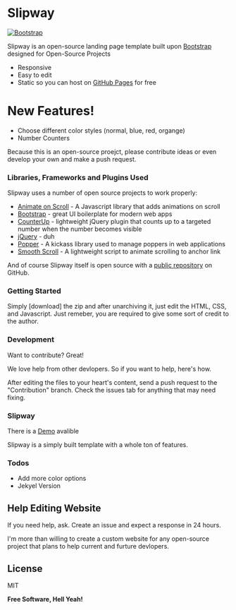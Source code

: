 # Slipway

[![Bootstrap](https://image.ibb.co/cj8yw5/powered_by_bootstrap.png)](https://https://getbootstrap.com/)

Slipway is an open-source landing page template built upon [Bootstrap] designed for Open-Source Projects

  - Responsive
  - Easy to edit
  - Static so you can host on [GitHub Pages] for free

# New Features!

  - Choose different color styles (normal, blue, red, organge) 
  - Number Counters


Because this is an open-source proejct, please contribute ideas or even develop your own and make a push request. 

### Libraries, Frameworks and Plugins  Used

Slipway uses a number of open source projects to work properly:

* [Animate on Scroll] - A Javascript library that adds animations on scroll
* [Bootstrap] - great UI boilerplate for modern web apps
* [CounterUp] - lightweight jQuery plugin that counts up to a targeted number when the number becomes visible
* [jQuery] - duh
* [Popper] - A kickass library used to manage poppers in web applications
* [Smooth Scroll] - A lightweight script to animate scrolling to anchor link

And of course Slipway itself is open source with a [public repository][dill]
 on GitHub.

### Getting Started

Simply [download] the zip and after unarchiving it, just edit the HTML, CSS, and Javascript. Just remeber, you are required to give some sort of credit to the author.

### Development

Want to contribute? Great!

We love help from other devlopers. So if you want to help, here's how.

After editing the files to your heart's content, send a push request to the "Contribution" branch. Check the issues tab for anything that may need fixing.

### Slipway
There is a [Demo] avalible

Slipway is a simply built template with a whole ton of features.

### Todos

 - Add more color options
 - Jekyel Version

## Help Editing Website
If you need help, ask. Create an issue and expect a response in 24 hours.

I'm more than willing to create a custom website for any open-source project that plans to help current and furture devlopers.  

License
----

MIT


**Free Software, Hell Yeah!**


   [dill]: <https://github.com/joemccann/dillinger>
   [Bootstrap]: <https://getbootstrap.com/>
   [GitHub Pages]: <https://pages.github.com/>
   [CounterUp]: <https://github.com/bfintal/Counter-Up>
   [jQuery]: <https://jquery.com/>
   [Animate on Scroll]: <https://michalsnik.github.io/aos/>
   [Smooth Scroll]: <https://github.com/cferdinandi/smooth-scroll>
   [Popper]: <https://popper.js.org/>
   [Demo]: <https://rrenode.github.io/slipway>

